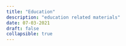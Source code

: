 ```yaml
---
title: "Education"
description: "education related materials"
date: 07-03-2021
draft: false
collapsible: true
---
```



